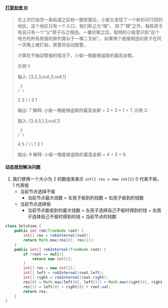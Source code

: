 #### [打家劫舍 III](https://leetcode-cn.com/problems/house-robber-iii/)

> 在上次打劫完一条街道之后和一圈房屋后，小偷又发现了一个新的可行窃的地区。这个地区只有一个入口，我们称之为“根”。 除了“根”之外，每栋房子有且只有一个“父“房子与之相连。一番侦察之后，聪明的小偷意识到“这个地方的所有房屋的排列类似于一棵二叉树”。 如果两个直接相连的房子在同一天晚上被打劫，房屋将自动报警。
>
> 计算在不触动警报的情况下，小偷一晚能够盗取的最高金额。
>
> 示例 1:
>
> 输入: [3,2,3,null,3,null,1]
>
>      3
>     / \
>    2   3
>     \   \ 
>      3   1
>
> 输出: 7 
> 解释: 小偷一晚能够盗取的最高金额 = 3 + 3 + 1 = 7.
> 示例 2:
>
> 输入: [3,4,5,1,3,null,1]
>
>      3
>     / \
>    4   5
>   / \   \ 
>  1   3   1
>
> 输出: 9
> 解释: 小偷一晚能够盗取的最高金额 = 4 + 5 = 9.
>

#### 	动态规划解决问题

1. 我们使用一个大小为 2 的数组来表示 `int[] res = new int[2]` 0 代表不偷，1 代表偷
   - 当前节点选择不偷
     - 当前节点最大钱数 = 左孩子偷到的钱数 + 右孩子偷到的钱数
   - 当前节点选择偷
     - 当前节点能偷到的最大钱数 = 左孩子选择自己不偷时得到的钱 + 右孩子选择自己不偷时得到的钱 + 当前节点的钱数

```java
class Solution {
    public int rob(TreeNode root) {
        int[] res = robInternal(root);
        return Math.max(res[0], res[1]);
    }
    public int[] robInternal(TreeNode root) {
        if (root == null){
            return new int[2];
        }    
        int[] res = new int[2];
        int[] left = robInternal(root.left);
        int[] right = robInternal(root.right);
        res[0] = Math.max(left[0], left[1]) + Math.max(right[0], right[1]);
        res[1] = left[0] + right[0] + root.val;
        return res;
    }
}
```

